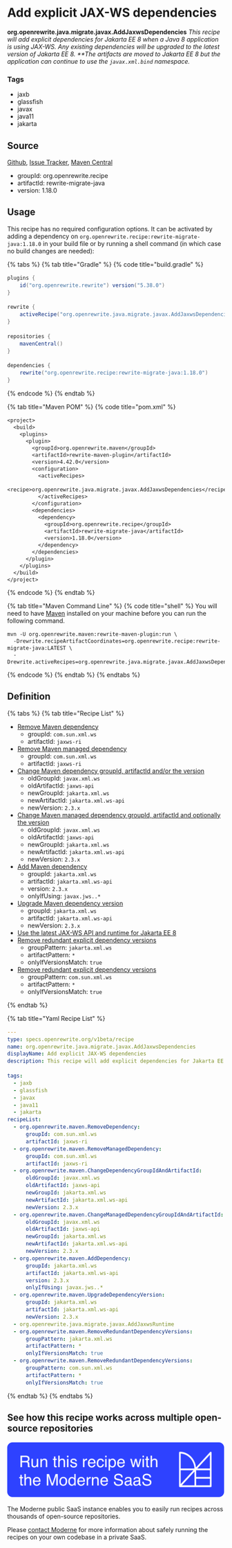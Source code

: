 # Add explicit JAX-WS dependencies

**org.openrewrite.java.migrate.javax.AddJaxwsDependencies**
_This recipe will add explicit dependencies for Jakarta EE 8 when a Java 8 application is using JAX-WS. Any existing dependencies will be upgraded to the latest version of Jakarta EE 8. **The artifacts are moved to Jakarta EE 8 but the application can continue to use the `javax.xml.bind` namespace._

### Tags

* jaxb
* glassfish
* javax
* java11
* jakarta

## Source

[Github](https://github.com/openrewrite/rewrite-migrate-java/blob/main/src/main/resources/META-INF/rewrite/java-version-11.yml), [Issue Tracker](https://github.com/openrewrite/rewrite-migrate-java/issues), [Maven Central](https://search.maven.org/artifact/org.openrewrite.recipe/rewrite-migrate-java/1.18.0/jar)

* groupId: org.openrewrite.recipe
* artifactId: rewrite-migrate-java
* version: 1.18.0


## Usage

This recipe has no required configuration options. It can be activated by adding a dependency on `org.openrewrite.recipe:rewrite-migrate-java:1.18.0` in your build file or by running a shell command (in which case no build changes are needed): 

{% tabs %}
{% tab title="Gradle" %}
{% code title="build.gradle" %}
```groovy
plugins {
    id("org.openrewrite.rewrite") version("5.38.0")
}

rewrite {
    activeRecipe("org.openrewrite.java.migrate.javax.AddJaxwsDependencies")
}

repositories {
    mavenCentral()
}

dependencies {
    rewrite("org.openrewrite.recipe:rewrite-migrate-java:1.18.0")
}
```
{% endcode %}
{% endtab %}

{% tab title="Maven POM" %}
{% code title="pom.xml" %}
```markup
<project>
  <build>
    <plugins>
      <plugin>
        <groupId>org.openrewrite.maven</groupId>
        <artifactId>rewrite-maven-plugin</artifactId>
        <version>4.42.0</version>
        <configuration>
          <activeRecipes>
            <recipe>org.openrewrite.java.migrate.javax.AddJaxwsDependencies</recipe>
          </activeRecipes>
        </configuration>
        <dependencies>
          <dependency>
            <groupId>org.openrewrite.recipe</groupId>
            <artifactId>rewrite-migrate-java</artifactId>
            <version>1.18.0</version>
          </dependency>
        </dependencies>
      </plugin>
    </plugins>
  </build>
</project>
```
{% endcode %}
{% endtab %}

{% tab title="Maven Command Line" %}
{% code title="shell" %}
You will need to have [Maven](https://maven.apache.org/download.cgi) installed on your machine before you can run the following command.

```shell
mvn -U org.openrewrite.maven:rewrite-maven-plugin:run \
  -Drewrite.recipeArtifactCoordinates=org.openrewrite.recipe:rewrite-migrate-java:LATEST \
  -Drewrite.activeRecipes=org.openrewrite.java.migrate.javax.AddJaxwsDependencies
```
{% endcode %}
{% endtab %}
{% endtabs %}


## Definition

{% tabs %}
{% tab title="Recipe List" %}
* [Remove Maven dependency](../../../maven/removedependency.md)
  * groupId: `com.sun.xml.ws`
  * artifactId: `jaxws-ri`
* [Remove Maven managed dependency](../../../maven/removemanageddependency.md)
  * groupId: `com.sun.xml.ws`
  * artifactId: `jaxws-ri`
* [Change Maven dependency groupId, artifactId and/or the version](../../../maven/changedependencygroupidandartifactid.md)
  * oldGroupId: `javax.xml.ws`
  * oldArtifactId: `jaxws-api`
  * newGroupId: `jakarta.xml.ws`
  * newArtifactId: `jakarta.xml.ws-api`
  * newVersion: `2.3.x`
* [Change Maven managed dependency groupId, artifactId and optionally the version](../../../maven/changemanageddependencygroupidandartifactid.md)
  * oldGroupId: `javax.xml.ws`
  * oldArtifactId: `jaxws-api`
  * newGroupId: `jakarta.xml.ws`
  * newArtifactId: `jakarta.xml.ws-api`
  * newVersion: `2.3.x`
* [Add Maven dependency](../../../maven/adddependency.md)
  * groupId: `jakarta.xml.ws`
  * artifactId: `jakarta.xml.ws-api`
  * version: `2.3.x`
  * onlyIfUsing: `javax.jws..*`
* [Upgrade Maven dependency version](../../../maven/upgradedependencyversion.md)
  * groupId: `jakarta.xml.ws`
  * artifactId: `jakarta.xml.ws-api`
  * newVersion: `2.3.x`
* [Use the latest JAX-WS API and runtime for Jakarta EE 8](../../../java/migrate/javax/addjaxwsruntime.md)
* [Remove redundant explicit dependency versions](../../../maven/removeredundantdependencyversions.md)
  * groupPattern: `jakarta.xml.ws`
  * artifactPattern: `*`
  * onlyIfVersionsMatch: `true`
* [Remove redundant explicit dependency versions](../../../maven/removeredundantdependencyversions.md)
  * groupPattern: `com.sun.xml.ws`
  * artifactPattern: `*`
  * onlyIfVersionsMatch: `true`

{% endtab %}

{% tab title="Yaml Recipe List" %}
```yaml
---
type: specs.openrewrite.org/v1beta/recipe
name: org.openrewrite.java.migrate.javax.AddJaxwsDependencies
displayName: Add explicit JAX-WS dependencies
description: This recipe will add explicit dependencies for Jakarta EE 8 when a Java 8 application is using JAX-WS. Any existing dependencies will be upgraded to the latest version of Jakarta EE 8. **The artifacts are moved to Jakarta EE 8 but the application can continue to use the `javax.xml.bind` namespace.

tags:
  - jaxb
  - glassfish
  - javax
  - java11
  - jakarta
recipeList:
  - org.openrewrite.maven.RemoveDependency:
      groupId: com.sun.xml.ws
      artifactId: jaxws-ri
  - org.openrewrite.maven.RemoveManagedDependency:
      groupId: com.sun.xml.ws
      artifactId: jaxws-ri
  - org.openrewrite.maven.ChangeDependencyGroupIdAndArtifactId:
      oldGroupId: javax.xml.ws
      oldArtifactId: jaxws-api
      newGroupId: jakarta.xml.ws
      newArtifactId: jakarta.xml.ws-api
      newVersion: 2.3.x
  - org.openrewrite.maven.ChangeManagedDependencyGroupIdAndArtifactId:
      oldGroupId: javax.xml.ws
      oldArtifactId: jaxws-api
      newGroupId: jakarta.xml.ws
      newArtifactId: jakarta.xml.ws-api
      newVersion: 2.3.x
  - org.openrewrite.maven.AddDependency:
      groupId: jakarta.xml.ws
      artifactId: jakarta.xml.ws-api
      version: 2.3.x
      onlyIfUsing: javax.jws..*
  - org.openrewrite.maven.UpgradeDependencyVersion:
      groupId: jakarta.xml.ws
      artifactId: jakarta.xml.ws-api
      newVersion: 2.3.x
  - org.openrewrite.java.migrate.javax.AddJaxwsRuntime
  - org.openrewrite.maven.RemoveRedundantDependencyVersions:
      groupPattern: jakarta.xml.ws
      artifactPattern: *
      onlyIfVersionsMatch: true
  - org.openrewrite.maven.RemoveRedundantDependencyVersions:
      groupPattern: com.sun.xml.ws
      artifactPattern: *
      onlyIfVersionsMatch: true

```
{% endtab %}
{% endtabs %}

## See how this recipe works across multiple open-source repositories

[![Moderne Link Image](/.gitbook/assets/ModerneRecipeButton.png)](https://public.moderne.io/recipes/org.openrewrite.java.migrate.javax.AddJaxwsDependencies)

The Moderne public SaaS instance enables you to easily run recipes across thousands of open-source repositories.

Please [contact Moderne](https://moderne.io/product) for more information about safely running the recipes on your own codebase in a private SaaS.
